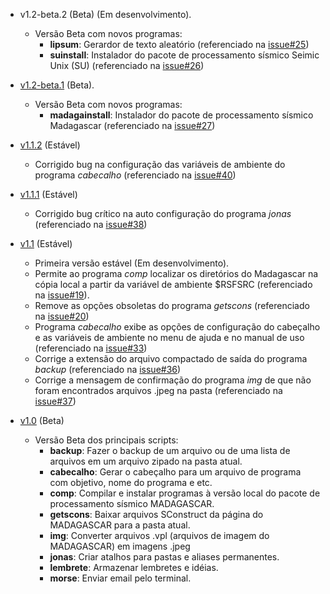 * v1.2-beta.2 (Beta) (Em desenvolvimento).
    * Versão Beta com novos programas:
      * **lipsum**: Gerardor de texto aleatório (referenciado na [issue#25](https://github.com/Dirack/Shellinclude/issues/25))
      * **suinstall**: Instalador do pacote de processamento sísmico  Seimic Unix (SU) (referenciado na [issue#26](https://github.com/Dirack/Shellinclude/issues/26))

* [v1.2-beta.1](https://github.com/Dirack/Shellinclude/releases/tag/v1.2-beta.1) (Beta).
    * Versão Beta com novos programas:
      * **madagainstall**: Instalador do pacote de processamento sísmico Madagascar (referenciado na [issue#27](https://github.com/Dirack/Shellinclude/issues/27))

* [v1.1.2](https://github.com/Dirack/Shellinclude/releases/tag/v1.1.2) (Estável)
    * Corrigido bug na configuração das variáveis de ambiente do programa _cabecalho_ (referenciado na [issue#40](https://github.com/Dirack/Shellinclude/issues/40))

* [v1.1.1](https://github.com/Dirack/Shellinclude/releases/tag/v1.1.1) (Estável)
    * Corrigido bug crítico na auto configuração do programa _jonas_ (referenciado na [issue#38](https://github.com/Dirack/Shellinclude/issues/38))

* [v1.1](https://github.com/Dirack/Shellinclude/releases/tag/v1.1) (Estável)
    * Primeira versão estável (Em desenvolvimento).
    * Permite ao programa _comp_ localizar os diretórios do Madagascar na cópia local a partir da variável de ambiente $RSFSRC (referenciado na [issue#19](https://github.com/Dirack/Shellinclude/issues/19)).
    * Remove as opções obsoletas do programa _getscons_ (referenciado na [issue#20](https://github.com/Dirack/Shellinclude/issues/20))
    * Programa _cabecalho_ exibe as opções de configuração do cabeçalho e as variáveis de ambiente no menu de ajuda e no manual de uso (referenciado na [issue#33](https://github.com/Dirack/Shellinclude/issues/33))
    * Corrige a extensão do arquivo compactado de saída do programa _backup_ (referenciado na [issue#36](https://github.com/Dirack/Shellinclude/issues/36))
    * Corrige a mensagem de confirmação do programa _img_ de que não foram encontrados arquivos .jpeg na pasta (referenciado na [issue#37](https://github.com/Dirack/Shellinclude/issues/37))

* [v1.0](https://github.com/Dirack/Shellinclude/releases/tag/v1.0-beta.1) (Beta)
    * Versão Beta dos principais scripts:
        * **backup**: Fazer o backup de um arquivo ou de uma lista de arquivos em um arquivo zipado na pasta atual.
        * **cabecalho**: Gerar o cabeçalho para um arquivo de programa com objetivo, nome do programa e etc.
        * **comp**: Compilar e instalar programas à versão local do pacote de processamento sísmico MADAGASCAR.
        * **getscons**: Baixar arquivos SConstruct da página do MADAGASCAR para a pasta atual.
        * **img**: Converter arquivos .vpl (arquivos de imagem do MADAGASCAR) em imagens .jpeg
        * **jonas**: Criar atalhos para pastas e aliases permanentes.
        * **lembrete**: Armazenar lembretes e idéias.
        * **morse**: Enviar email pelo terminal.